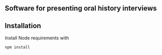 ## Software for presenting oral history interviews

## Installation

Install Node requirements with

```shell
npm install
```
